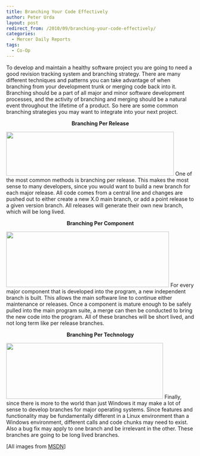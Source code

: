 ```yaml
---
title: Branching Your Code Effectively
author: Peter Urda
layout: post
redirect_from: /2010/09/branching-your-code-effectively/
categories:
  - Mercer Daily Reports
tags:
  - Co-Op
---
```

To develop and maintain a healthy software project you are going to need a good revision tracking system and branching strategy. There are many different techniques and patterns you can take advantage of when branching from your development trunk or merging code back into it. Branching should be a part of all major and minor software development processes, and the activity of branching and merging should be a natural event throughout the lifetime of a product. So here are some common branching strategies you may want to integrate into your next project.

<p style="text-align: center;">
  <strong>Branching Per Release</strong>
</p>

<img class="aligncenter size-full wp-image-776" title="BranchPerRelease" src="http://www.peter-urda.com/wp/wp-content/uploads/2010/09/BranchPerRelease.gif" alt="" width="449" height="118" />  
One of the most common methods is branching per release. This makes the most sense to many developers, since you would want to build a new branch for each major release. All code comes from a central line and changes are pushed out to either create a new X.0 main branch, or add a point release to a given version branch. All releases will generate their own new branch, which will be long lived.

<p style="text-align: center;">
  <strong>Branching Per Component</strong>
</p>

<img src="http://www.peter-urda.com/wp/wp-content/uploads/2010/09/BranchPerComponent.gif" alt="" title="BranchPerComponent" width="436" height="149" class="aligncenter size-full wp-image-775" />  
For every major component that is developed into the program, a new independent branch is built. This allows the main software line to continue either maintenance or releases. Once a component is mature enough to be safely pulled into the main program suite, a merge can then be conducted to bring the new code into the program. All of these branches will be short lived, and not long term like per release branches.

<p style="text-align: center;">
  <strong>Branching Per Technology</strong>
</p>

<img src="http://www.peter-urda.com/wp/wp-content/uploads/2010/09/BranchPerTechnology.gif" alt="" title="BranchPerTechnology" width="420" height="150" class="aligncenter size-full wp-image-778" />  
Finally, since there is more to the world than just Windows it may make a lot of sense to develop branches for major operating systems. Since features and functionality may be fundamentally different in a Linux environment than a Windows environment, different calls and code chunks may need to exist. Also a bug fix may apply to one branch and be irrelevant in the other. These branches are going to be long lived branches.

[All images from <a href="http://msdn.microsoft.com/" class="external external_icon" target="_blank">MSDN</a>]